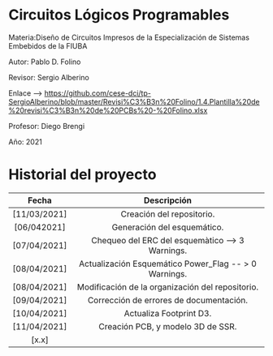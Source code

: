# Circuitos Lógicos Programables
Materia:Diseño de Circuitos Impresos de la Especialización de Sistemas Embebidos de la FIUBA

Autor: Pablo D. Folino

Revisor: Sergio Alberino

Enlace --> https://github.com/cese-dci/tp-SergioAlberino/blob/master/Revisi%C3%B3n%20Folino/1.4.Plantilla%20de%20revisi%C3%B3n%20de%20PCBs%20-%20Folino.xlsx

Profesor: Diego Brengi

Año: 2021

# Historial del proyecto

| Fecha | Descripción | 
| :-: | :-: |
|[11/03/2021] | Creación del repositorio. | 
|[06/042021] | Generación del esquemático. | 
|[07/04/2021] | Chequeo del ERC del esquemàtico --> 3 Warnings. |
|[08/04/2021] | Actualización Esquemático Power_Flag -- > 0 Warnings. |
|[08/04/2021] | Modificación de la organización del repositorio. | 
|[09/04/2021] | Corrección de errores de documentación. | 
|[10/04/2021] | Actualiza Footprint D3. | 
|[11/04/2021] | Creación PCB, y modelo 3D de SSR. | 
|[x.x] |     | 
 
